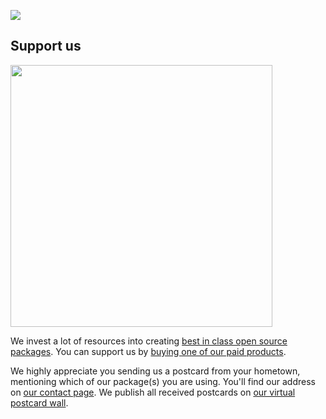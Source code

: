 
[<img src="https://github-ads.s3.eu-central-1.amazonaws.com/support-ukraine.svg?t=1" />](https://supportukrainenow.org)



## Support us

[<img src="https://github-ads.s3.eu-central-1.amazonaws.com/laravel-context-demo.jpg?t=1" width="419px" />](https://spatie.be/github-ad-click/laravel-context-demo)

We invest a lot of resources into creating [best in class open source packages](https://spatie.be/open-source). You can support us by [buying one of our paid products](https://spatie.be/open-source/support-us).

We highly appreciate you sending us a postcard from your hometown, mentioning which of our package(s) you are using. You'll find our address on [our contact page](https://spatie.be/about-us). We publish all received postcards on [our virtual postcard wall](https://spatie.be/open-source/postcards).
